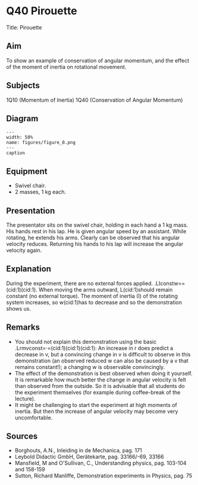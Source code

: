 # Q40 Pirouette 
  Title: Pirouette    
  
## Aim   
 To show an example of conservation of angular momentum, and the effect of the moment of inertia on rotational movement.    
  
## Subjects   
 1Q10 (Momentum of Inertia) 1Q40 (Conservation of Angular Momentum)   
  
## Diagram   
   
```{figure} figures/figure_0.png  
---  
width: 50%  
name: figures/figure_0.png  
---  
caption  
``` 
      
  
## Equipment   
 
 *  Swivel chair. 
 *  2 masses, 1 kg each.
     
  
## Presentation   
 The presentator sits on the swivel chair, holding in each hand a 1 kg mass. His hands rest in his lap. He is given angular speed by an assistant. While rotating, he extends his arms. Clearly can be observed that his angular velocity reduces. Returning his hands to his lap will increase the angular velocity again.    
  
## Explanation   
 During the experiment, there are no external forces applied. .LIconstw==(cid:1)(cid:1). When moving the arms outward, L(cid:1)should remain constant (no external torque). The moment of inertia (I) of the rotating system increases, so w(cid:1)has to decrease and so the demonstration shows us.    
  
## Remarks   
 
 *  You should not explain this demonstration using the basic .Lrmvconst=·=(cid:1)(cid:1)(cid:1): An increase in r does predict a decrease in v, but a convincing change in v is difficult to observe in this demonstration (an observed reduced w can also be caused by a v that remains constant!); a changing w is observable convincingly. 
 *  The effect of the demonstration is best observed when doing it yourself. It is remarkable how much better the change in angular velocity is felt than observed from the outside. So it is advisable that all students do the experiment themselves (for example during coffee-break of the lecture). 
 *  It might be challenging to start the experiment at high moments of inertia. But then the increase of angular velocity may become very uncomfortable.
   
  
## Sources   
 
 *  Borghouts, A.N., Inleiding in de Mechanica, pag. 171 
 *  Leybold Didactic GmbH, Gerätekarte, pag. 33166/-69, 33166 
 *  Mansfield, M and O'Sullivan, C., Understanding physics, pag. 103-104 and 158-159 
 *  Sutton, Richard Manliffe, Demonstration experiments in Physics, pag. 75
 